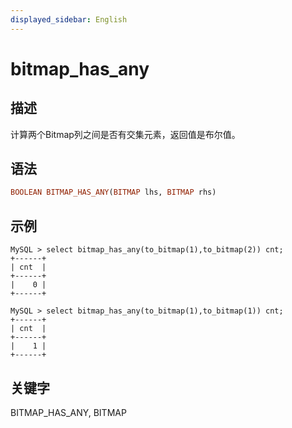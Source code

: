 ```yaml
---
displayed_sidebar: English
---
```


# bitmap_has_any

## 描述

计算两个Bitmap列之间是否有交集元素，返回值是布尔值。

## 语法

```Haskell
BOOLEAN BITMAP_HAS_ANY(BITMAP lhs, BITMAP rhs)
```

## 示例

```Plain
MySQL > select bitmap_has_any(to_bitmap(1),to_bitmap(2)) cnt;
+------+
| cnt  |
+------+
|    0 |
+------+

MySQL > select bitmap_has_any(to_bitmap(1),to_bitmap(1)) cnt;
+------+
| cnt  |
+------+
|    1 |
+------+
```

## 关键字

BITMAP_HAS_ANY, BITMAP